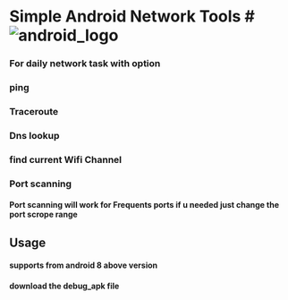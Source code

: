 # Simple Android Network Tools # ![android_logo](https://github.com/nirmalsaravanan/Simple_Network_Tools_apk/assets/68532007/34ebee8b-89bd-4bc6-9715-863f47df4186)
### For daily network task with option ###

### ping ###
### Traceroute ###
### Dns lookup ###
### find current Wifi Channel ###
### Port scanning ###
#### Port scanning will work for Frequents ports if u needed just change the port scrope range ####


## Usage ##
#### supports from android 8 above version ####
#### download the debug_apk file ####


